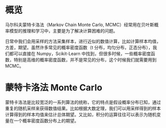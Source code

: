 # 概览

马尔科夫蒙特卡洛法（Markov Chain Monte Carlo, MCMC）经常用在贝叶斯概率模型的推理和学习中，主要是为了解决计算困难的问题。

日常中我们会用采样的方法采集样本，进行近似的数值计算，比如计算样本均值，方差，期望。虽然许多常见的概率密度函数（t 分布，均匀分布，正态分布），我们都可以直接在 Numpy，Scikit-Learn 中找到，但很多时候，一些概率密度函数，特别是高维的概率密度函数，并不是常见的分布，这个时候我们就需要用到 MCMC。

# 蒙特卡洛法 Monte Carlo

蒙特卡洛法是比较宽泛的一系列算法的统称，它的特点是假设概率分布已知，通过重复的随机采样来获得数值结果。比如根据大数定理，我们可以用采样得到的样本计算得到的样本均值来估计总体期望。又比如，积分的运算往往可以表示为随机变量在一个概率密度函数分布上的期望。

